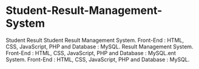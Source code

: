 # Student-Result-Management-System
Student Result Student Result Management System. Front-End : HTML, CSS, JavaScript, PHP and Database : MySQL. Result Management System. Front-End : HTML, CSS, JavaScript, PHP and Database : MySQL.ent System. Front-End : HTML, CSS, JavaScript, PHP and Database : MySQL.
